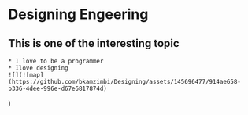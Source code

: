 # Designing Engeering
## This is one of the interesting topic
    * I love to be a programmer
    * Ilove designing
    ![](![map](https://github.com/bkamzimbi/Designing/assets/145696477/914ae658-b336-4dee-996e-d67e6817874d)
)

